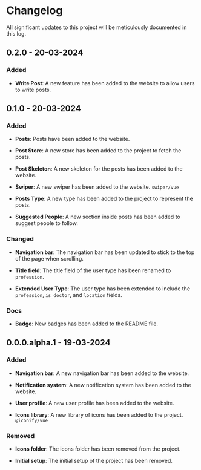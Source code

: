 # Changelog
All significant updates to this project will be meticulously documented in this log.

## 0.2.0 - 20-03-2024

### Added

- **Write Post**: A new feature has been added to the website to allow users to write posts.

## 0.1.0 - 20-03-2024

### Added

- **Posts**: Posts have been added to the website.

- **Post Store**: A new store has been added to the project to fetch the posts.

- **Post Skeleton**: A new skeleton for the posts has been added to the website.

- **Swiper**: A new swiper has been added to the website. `swiper/vue`

- **Posts Type**: A new type has been added to the project to represent the posts.

- **Suggested People**: A new section inside posts has been added to suggest people to follow.

### Changed

- **Navigation bar**: The navigation bar has been updated to stick to the top of the page when scrolling.

- **Title field**: The title field of the user type has been renamed to `profession`.

- **Extended User Type**: The user type has been extended to include the `profession`, `is_doctor`, and `location` fields.

### Docs

- **Badge**: New badges has been added to the README file.

## 0.0.0.alpha.1 - 19-03-2024

### Added

- **Navigation bar**: A new navigation bar has been added to the website.

- **Notification system**: A new notification system has been added to the website.

- **User profile**: A new user profile has been added to the website.

- **Icons library**: A new library of icons has been added to the project. `@iconify/vue`

### Removed

- **Icons folder**: The icons folder has been removed from the project.

- **Initial setup**: The initial setup of the project has been removed.